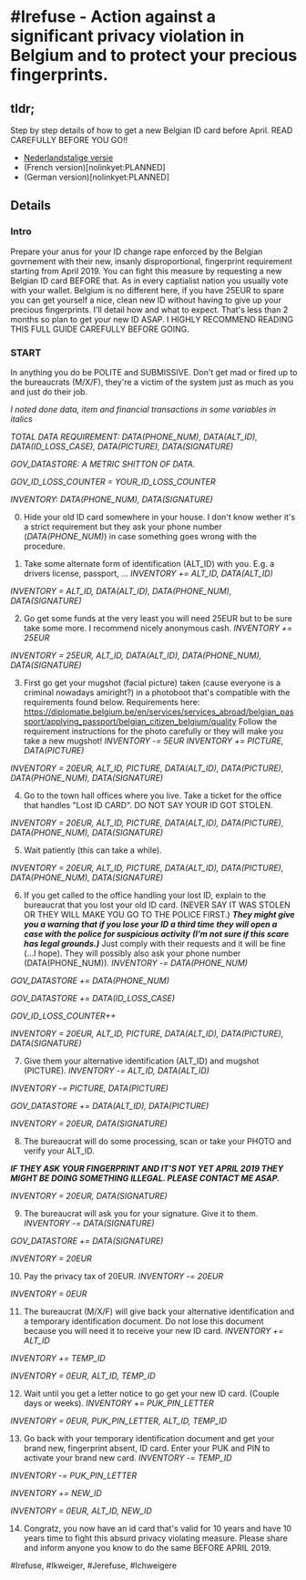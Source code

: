 # \#Irefuse - Action against a significant privacy violation in Belgium and to protect your precious fingerprints.

## tldr;
Step by step details of how to get a new Belgian ID card before April. READ CAREFULLY BEFORE YOU GO!!

- [Nederlandstalige versie](https://github.com/pdjpdjpdj/NewEID-BE/blob/master/nl_eid-BE_handleiding.md)
- (French version)[nolinkyet:PLANNED]
- (German version)[nolinkyet:PLANNED]

## Details
### Intro
Prepare your anus for your ID change rape enforced by the Belgian govrnement with their new, insanly disproportional, fingerprint requirement starting from April 2019. You can fight this measure by requesting a new Belgian ID card BEFORE that. As in every captialist nation you usually vote with your wallet. Belgium is no different here, if you have 25EUR to spare you can get yourself a nice, clean new ID without having to give up your precious fingerprints. I'll detail how and what to expect. That's less than 2 months so plan to get your new ID ASAP. I HIGHLY RECOMMEND READING THIS FULL GUIDE CAREFULLY BEFORE GOING.

### START

In anything you do be POLITE and SUBMISSIVE. Don't get mad or fired up to the bureaucrats (M/X/F), they're a victim of the system just as much as you and just do their job.

_I noted done data, item and financial transactions in some variables in italics_

_TOTAL DATA REQUIREMENT: DATA(PHONE_NUM), DATA(ALT_ID), DATA(ID_LOSS_CASE), DATA(PICTURE), DATA(SIGNATURE)_

_GOV_DATASTORE: A METRIC SHITTON OF DATA._

_GOV_ID_LOSS_COUNTER = YOUR_ID_LOSS_COUNTER_

_INVENTORY: DATA(PHONE_NUM), DATA(SIGNATURE)_

0) Hide your old ID card somewhere in your house. I don't know wether it's a strict requirement but they ask your phone number (_DATA(PHONE_NUM)_) in case something goes wrong with the procedure.

1) Take some alternate form of identification (ALT_ID) with you. E.g. a drivers license, passport, ...
_INVENTORY += ALT_ID, DATA(ALT_ID)_

_INVENTORY = ALT_ID, DATA(ALT_ID), DATA(PHONE_NUM), DATA(SIGNATURE)_

2) Go get some funds at the very least you will need 25EUR but to be sure take some more. I recommend nicely anonymous cash.
_INVENTORY += 25EUR_

_INVENTORY = 25EUR, ALT_ID, DATA(ALT_ID), DATA(PHONE_NUM), DATA(SIGNATURE)_

3) First go get your mugshot (facial picture) taken (cause everyone is a criminal nowadays amiright?) in a photoboot that's compatible with the requirements found below.
Requirements here: https://diplomatie.belgium.be/en/services/services_abroad/belgian_passport/applying_passport/belgian_citizen_belgium/quality
Follow the requirement instructions for the photo carefully or they will make you take a new mugshot!
_INVENTORY -= 5EUR_
_INVENTORY += PICTURE, DATA(PICTURE)_

_INVENTORY = 20EUR, ALT_ID, PICTURE, DATA(ALT_ID), DATA(PICTURE), DATA(PHONE_NUM), DATA(SIGNATURE)_

4) Go to the town hall offices where you live. Take a ticket for the office that handles "Lost ID CARD". DO NOT SAY YOUR ID GOT STOLEN.

_INVENTORY = 20EUR, ALT_ID, PICTURE, DATA(ALT_ID), DATA(PICTURE), DATA(PHONE_NUM), DATA(SIGNATURE)_

5) Wait patiently (this can take a while).

_INVENTORY = 20EUR, ALT_ID, PICTURE, DATA(ALT_ID), DATA(PICTURE), DATA(PHONE_NUM), DATA(SIGNATURE)_

6) If you get called to the office handling your lost ID, explain to the bureaucrat that you lost your old ID card. (NEVER SAY IT WAS STOLEN OR THEY WILL MAKE YOU GO TO THE POLICE FIRST.) ***They might give you a warning that if you lose your ID a third time they will open a case with the police for suspicious activity (I'm not sure if this scare has legal grounds.)*** Just comply with their requests and it will be fine (...I hope). They will possibly also ask your phone number (DATA(PHONE_NUM)).
_INVENTORY -= DATA(PHONE_NUM)_

_GOV_DATASTORE += DATA(PHONE_NUM)_

_GOV_DATASTORE += DATA(ID_LOSS_CASE)_

_GOV_ID_LOSS_COUNTER++_

_INVENTORY = 20EUR, ALT_ID, PICTURE, DATA(ALT_ID), DATA(PICTURE), DATA(SIGNATURE)_

7) Give them your alternative identification (ALT_ID) and mugshot (PICTURE).
_INVENTORY -= ALT_ID, DATA(ALT_ID)_

_INVENTORY -= PICTURE, DATA(PICTURE)_

_GOV_DATASTORE += DATA(ALT_ID), DATA(PICTURE)_

_INVENTORY = 20EUR, DATA(SIGNATURE)_

8) The bureaucrat will do some processing, scan or take your PHOTO and verify your ALT_ID.

***IF THEY ASK YOUR FINGERPRINT AND IT'S NOT YET APRIL 2019 THEY MIGHT BE DOING SOMETHING ILLEGAL. PLEASE CONTACT ME ASAP.***

_INVENTORY = 20EUR, DATA(SIGNATURE)_

9) The bureaucrat will ask you for your signature. Give it to them.
_INVENTORY -= DATA(SIGNATURE)_

_GOV_DATASTORE += DATA(SIGNATURE)_

_INVENTORY = 20EUR_

10) Pay the privacy tax of 20EUR.
_INVENTORY -= 20EUR_

_INVENTORY = 0EUR_

11) The bureaucrat (M/X/F) will give back your alternative identification and a temporary identification document. Do not lose this document because you will need it to receive your new ID card.
_INVENTORY += ALT_ID_

_INVENTORY += TEMP_ID_

_INVENTORY = 0EUR, ALT_ID, TEMP_ID_

12) Wait until you get a letter notice to go get your new ID card. (Couple days or weeks).
_INVENTORY += PUK_PIN_LETTER_


_INVENTORY = 0EUR, PUK_PIN_LETTER, ALT_ID, TEMP_ID_

13) Go back with your temporary identification document and get your brand new, fingerprint absent, ID card. Enter your PUK and PIN to activate your brand new card. 
_INVENTORY -= TEMP_ID_

_INVENTORY -= PUK_PIN_LETTER_

_INVENTORY += NEW_ID_

_INVENTORY = 0EUR, ALT_ID, NEW_ID_

14) Congratz, you now have an id card that's valid for 10 years and have 10 years time to fight this absurd privacy violating measure.
Please share and inform anyone you know to do the same BEFORE APRIL 2019.

#Irefuse, #Ikweiger, #Jerefuse, #Ichweigere
